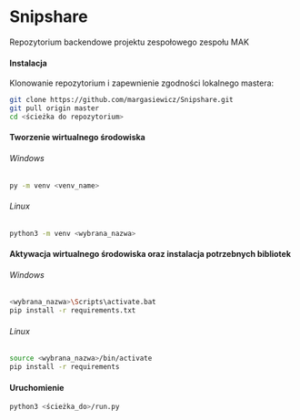 # Snipshare
Repozytorium backendowe projektu zespołowego zespołu MAK
#### Instalacja
Klonowanie repozytorium i zapewnienie zgodności lokalnego mastera:
```bash
git clone https://github.com/margasiewicz/Snipshare.git
git pull origin master
cd <ścieżka do repozytorium>
```
#### Tworzenie wirtualnego środowiska
###### Windows
```bash
py -m venv <venv_name>
```
###### Linux
```bash
python3 -m venv <wybrana_nazwa>
```
#### Aktywacja wirtualnego środowiska oraz instalacja potrzebnych bibliotek
###### Windows
```bash
<wybrana_nazwa>\Scripts\activate.bat
pip install -r requirements.txt
```
###### Linux
```bash
source <wybrana_nazwa>/bin/activate
pip install -r requirements
```
#### Uruchomienie
```bash
python3 <ścieżka_do>/run.py
```

